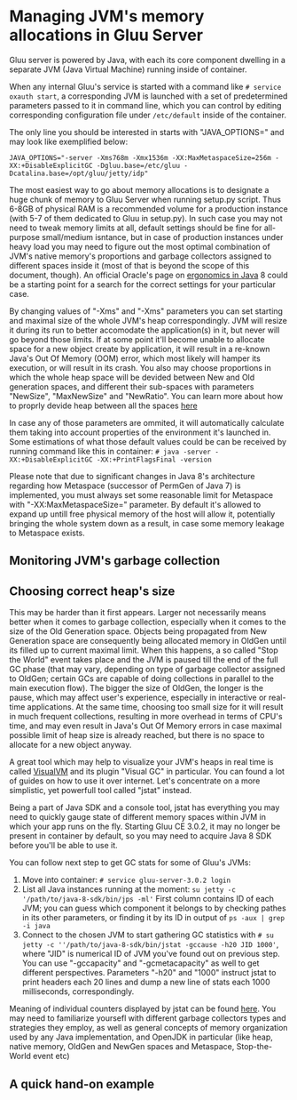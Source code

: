 # Managing JVM's memory allocations in Gluu Server

Gluu server is powered by Java, with each its core component dwelling 
in a separate JVM (Java Virtual Machine) running inside of container.

When any internal Gluu's service is started with a command like `# service oxauth start`,
a corresponding JVM is launched with a set of predetermined parameters passed 
to it in command line, which you can control by editing corresponding 
configuration file under `/etc/default` inside of the container.

The only line you should be interested in starts with "JAVA_OPTIONS=" and may look like 
exemplified below:

```
JAVA_OPTIONS="-server -Xms768m -Xmx1536m -XX:MaxMetaspaceSize=256m -XX:+DisableExplicitGC -Dgluu.base=/etc/gluu -Dcatalina.base=/opt/gluu/jetty/idp"
```

The most easiest way to go about memory allocations is to designate a huge 
chunk of memory to Gluu Server when running setup.py script. Thus 6-8GB of 
physical RAM is a recommended volume for a production instance (with 5-7 of them dedicated to Gluu in setup.py).
In such case you may not need to tweak memory limits at all, 
default settings should be fine for all-purpose small/medium isntance, 
but in case of production instances under heavy load you may need to 
figure out the most optimal combination of JVM's native memory's proportions 
and garbage collectors assigned to different spaces inside it (most of that 
is beyond the scope of this document, though). An official Oracle's page on 
[ergonomics in Java](https://docs.oracle.com/javase/8/docs/technotes/guides/vm/gctuning/ergonomics.html) 8 could be a starting point for a search for the correct settings for your particular case.

By changing values of "-Xms" and "-Xms" parameters you can set starting 
and maximal size of the whole JVM's heap correspondingly. JVM will resize 
it during its run to better accomodate the application(s) in it, but never 
will go beyond those limits. If at some point it'll become unable to allocate 
space for a new object create by application, it will result in a re-known 
Java's Out Of Memory (OOM) error, which most likely will hamper its execution, or 
will result in its crash. You also may choose proportions in which the whole 
heap space will be devided between New and Old generation spaces, and different 
their sub-spaces with parameters "NewSize", "MaxNewSize" and "NewRatio". You can 
learn more about how to proprly devide heap between all the spaces [here](https://docs.oracle.com/javase/8/docs/technotes/guides/vm/gctuning/sizing.html)

In case any of those parameters are ommited, 
it will automatically calculate them taking into account properties of the environment 
it's launched in. Some estimations of what those default values could be can be 
received by running command like this in container: 
`# java -server -XX:+DisableExplicitGC -XX:+PrintFlagsFinal -version` 

Please note that due to significant changes in Java 8's architecture regarding how 
Metaspace (successor of PermGen of Java 7) is implemented, you must always 
set some reasonable limit for Metaspace with "-XX:MaxMetaspaceSize=" parameter. 
By default it's allowed to expand up untill free physical memory of the host will allow it, 
potentially bringing the whole system down as a result, in case some memory leakage 
to Metaspace exists.

## Monitoring JVM's garbage collection



## Choosing correct heap's size

This may be harder than it first appears. Larger not necessarily means better 
when it comes to garbage collection, especially when it comes to the size of 
the Old Generation space. Objects being propagated from New Generation space 
are consequently being allocated memory in OldGen until its filled up to current 
maximal limit. When this happens, a so called "Stop the World" 
event takes place and the JVM is paused till the end of the full GC phase 
(that may vary, depending on type of garbage collector assigned to OldGen; 
certain GCs are capable of doing collections in parallel to the main execution 
flow). The bigger the size of OldGen, the longer is the pause, which may 
affect user's experience, especially in interactive or real-time applications. 
At the same time, choosing too small size for it will result in much frequent 
collections, resulting in more overhead in terms of CPU's time, and may even 
result in Java's Out Of Memory errors in case maximal possible limit of heap 
size is already reached, but there is no space to allocate for a new object 
anyway.

A great tool which may help to visualize your JVM's heaps in real time is called 
[VisualVM](https://visualvm.github.io/) and its plugin "Visual GC" in particular. 
You can found a lot of guides on how to use it over internet. Let's concentrate on 
a more simplistic, yet powerfull tool called "jstat" instead.

Being a part of Java SDK and a console tool, jstat has everything you may need 
to quickly gauge state of different memory spaces within JVM in which your app runs 
on the fly.  Starting Gluu CE 3.0.2, it may no longer be present in container 
by default, so  you may need to acquire Java 8 SDK before you'll be able to use it.

You can follow next step to get GC stats for some of Gluu's JVMs:

1. Move into container: `# service gluu-server-3.0.2 login`
2. List all Java instances running at the moment: `su jetty -c '/path/to/java-8-sdk/bin/jps -ml'` First column contains ID of each JVM; you can guess which component it belongs to by checking pathes in its other parameters, or finding it by its ID in output of `ps -aux | grep -i java`
3. Connect to the chosen JVM to start gathering GC statistics with `# su jetty -c ''/path/to/java-8-sdk/bin/jstat -gccause -h20 JID 1000'`, where "JID" is numerical ID of JVM you've found out on previous step. You can use "-gccapacity" and "-gcmetacapacity" as well to get different perspectives. Parameters "-h20" and "1000" instruct jstat to print headers each 20 lines and dump a new line of stats each 1000 milliseconds, correspondingly.

Meaning of individual counters displayed by jstat can be found [here](https://docs.oracle.com/javase/8/docs/technotes/tools/unix/jstat.html). You may need to familiarize yoursefl with different garbage collectors types and strategies they employ, as well as general concepts of memory organization used by any Java implementation, and OpenJDK in particular (like heap, native memory, OldGen and NewGen spaces and Metaspace, Stop-the-World event etc)

## A quick hand-on example
